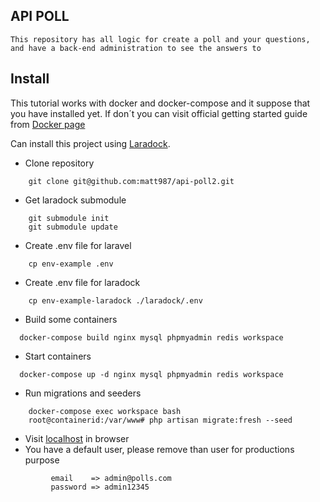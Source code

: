 ## API POLL
	This repository has all logic for create a poll and your questions, and have a back-end administration to see the answers to

## Install
This tutorial works with docker and docker-compose and it suppose that you have installed yet.
If don´t you can visit official getting started guide from  [Docker page](https://www.docker.com/get-started)

Can install this project using [Laradock](https://laradock.io).

- Clone repository
```
	git clone git@github.com:matt987/api-poll2.git
```

- Get laradock submodule
```
	git submodule init
	git submodule update
```

- Create .env file for laravel
```
	cp env-example .env
```

- Create .env file for laradock
```
	cp env-example-laradock ./laradock/.env
```

- Build some containers
```
  docker-compose build nginx mysql phpmyadmin redis workspace
```

- Start containers
```
  docker-compose up -d nginx mysql phpmyadmin redis workspace
```

- Run migrations and seeders
```
	docker-compose exec workspace bash
	root@containerid:/var/www# php artisan migrate:fresh --seed
```

- Visit [localhost](http://localhost) in browser
- You have a default user, please remove than user for productions purpose
```
         email    => admin@polls.com
         password => admin12345
```

